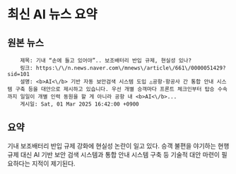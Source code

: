 # 최신 AI 뉴스 요약

## 원본 뉴스
		제목: 기내 “손에 들고 있어야”.. 보조배터리 반입 규제, 현실성 있나?
		링크: https:\/\/n.news.naver.com\/mnews\/article\/661\/0000051429?sid=101
		설명: <b>AI<\/b> 기반 자동 보안검색 시스템 도입 △공항·항공사 간 통합 안내 시스템 구축 등을 대안으로 제시하고 있습니다. 우선 개별 승객마다 프론트 체크인부터 탑승 수속까지 일일이 개별 인력 동원을 할 게 아니라 공항 내 <b>AI<\/b>... 
		게시일: Sat, 01 Mar 2025 16:42:00 +0900


## 요약
기내 보조배터리 반입 규제 강화에 현실성 논란이 일고 있다. 승객 불편을 야기하는 현행 규제 대신 AI 기반 보안 검색 시스템과 통합 안내 시스템 구축 등 기술적 대안 마련이 필요하다는 지적이 제기된다.
